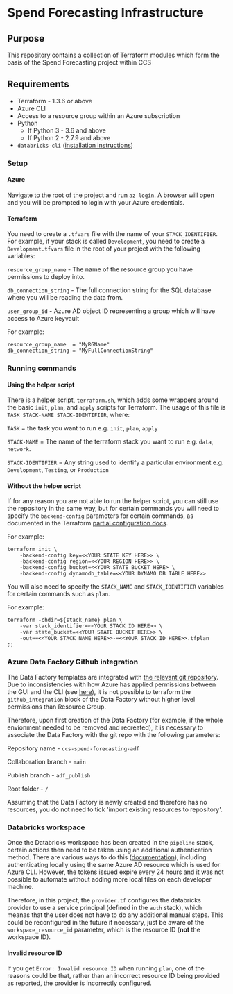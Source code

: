 # Spend Forecasting Infrastructure

## Purpose

This repository contains a collection of Terraform modules which form the basis of the Spend Forecasting project within CCS

## Requirements

- Terraform - 1.3.6 or above
- Azure CLI
- Access to a resource group within an Azure subscription
- Python
    - If Python 3 - 3.6 and above
    - If Python 2 - 2.7.9 and above
- `databricks-cli` ([installation instructions](https://docs.databricks.com/dev-tools/cli/index.html))

### Setup

#### Azure

Navigate to the root of the project and run `az login`. A browser will open and you will be prompted to login with your Azure credentials. 

#### Terraform

You need to create a `.tfvars` file with the name of your `STACK_IDENTIFIER`. For example, if your stack is called `Development`, you need to create a `Development.tfvars` file in the root of your project with the following variables:

`resource_group_name` - The name of the resource group you have permissions to deploy into.

`db_connection_string` - The full connection string for the SQL database where you will be reading the data from.

`user_group_id` - Azure AD object ID representing a group which will have access to Azure keyvault

For example:

```
resource_group_name  = "MyRGName"
db_connection_string = "MyFullConnectionString"
```

### Running commands

#### Using the helper script

There is a helper script, `terraform.sh`, which adds some wrappers around the basic `init`, `plan`, and `apply` scripts for Terraform. The usage of this file is `TASK STACK-NAME STACK-IDENTIFIER`, where:

`TASK` = the task you want to run e.g. `init`, `plan`, `apply`

`STACK-NAME` = The name of the terraform stack you want to run e.g. `data`, `network`.

`STACK-IDENTIFIER` = Any string used to identify a particular environment e.g. `Development`, `Testing`, or `Production`

#### Without the helper script

If for any reason you are not able to run the helper script, you can still use the repository in the same way, but for certain commands you will need to specify the `backend-config` parameters for certain commands, as documented in the Terraform [partial configuration docs](https://www.terraform.io/language/settings/backends/configuration#partial-configuration). 

For example:

```
terraform init \
    -backend-config key=<<YOUR STATE KEY HERE>> \
    -backend-config region=<<YOUR REGION HERE>> \
    -backend-config bucket=<<YOUR STATE BUCKET HERE> \
    -backend-config dynamodb_table=<<YOUR DYNAMO DB TABLE HERE>>
```

You will also need to specify the `STACK_NAME` and `STACK_IDENTIFIER` variables for certain commands such as `plan`. 

For example:

```
terraform -chdir=${stack_name} plan \
    -var stack_identifier=<<YOUR STACK ID HERE>> \
    -var state_bucket=<<YOUR STATE BUCKET HERE>> \
    -out==<<YOUR STACK NAME HERE>>-=<<YOUR STACK ID HERE>>.tfplan
;;
```

### Azure Data Factory Github integration

The Data Factory templates are integrated with [the relevant git repository](https://github.com/Crown-Commercial-Service/ccs-spend-forecasting-adf). Due to inconsistencies with how Azure has applied permissions between the GUI and the CLI (see [here](https://github.com/hashicorp/terraform/issues/24449)), it is not possible to terraform the `github_integration` block of the Data Factory without higher level permissions than Resource Group. 

Therefore, upon first creation of the Data Factory (for example, if the whole envionment needed to be removed and recreated), it is necessary to associate the Data Factory with the git repo with the following parameters:

Repository name - `ccs-spend-forecasting-adf`

Collaboration branch - `main`

Publish branch - `adf_publish`

Root folder - `/`

Assuming that the Data Factory is newly created and therefore has no resources, you do not need to tick 'import existing resources to repository'. 


### Databricks workspace

Once the Databricks workspace has been created in the `pipeline` stack, certain actions then need to be taken using an additional authentication method. There are various ways to do this ([documentation](https://learn.microsoft.com/en-us/azure/databricks/dev-tools/cli/)), including authenticating locally using the same Azure AD resource which is used for Azure CLI. However, the tokens issued expire every 24 hours and it was not possible to automate without adding more local files on each developer machine. 

Therefore, in this project, the `provider.tf` configures the databricks provider to use a service principal (defined in the `auth` stack), which  meanas that the user does not have to do any additional manual steps. This could be reconfigured in the future if necessary, just be aware of the `workspace_resource_id` parameter, which is the resource ID (**not** the workspace ID). 



#### Invalid resource ID

If you get `Error: Invalid resource ID` when running `plan`, one of the reasons could be that, rather than an incorrect resource ID being provided as reported, the provider is incorrectly configured.  